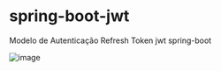 # spring-boot-jwt
Modelo de Autenticação Refresh Token jwt spring-boot 


![image](https://user-images.githubusercontent.com/33188200/129260849-55869167-f30c-46ae-bd54-85da19d100b3.png)

